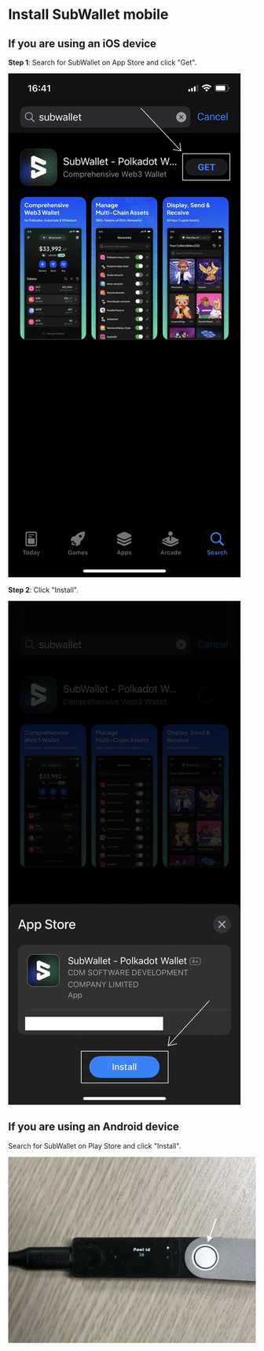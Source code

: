 # Install SubWallet mobile

## If you are using an iOS device

**Step 1**: Search for SubWallet on App Store and click "Get".

![](<../../.gitbook/assets/image (20) (3) (1).png>)



**Step 2**: Click "Install".

![](<../../.gitbook/assets/image (65) (1).png>)



## If you are using an Android device

Search for SubWallet on Play Store and click "Install".

![](<../../.gitbook/assets/image (38) (1).png>)
